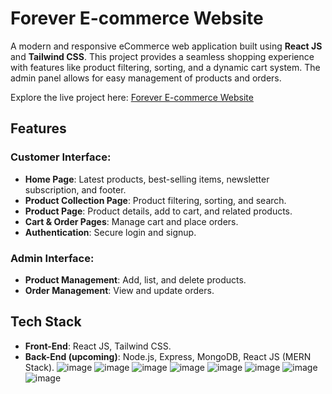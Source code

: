# Forever E-commerce Website

A modern and responsive eCommerce web application built using **React JS** and **Tailwind CSS**. This project provides a seamless shopping experience with features like product filtering, sorting, and a dynamic cart system. The admin panel allows for easy management of products and orders.

Explore the live project here: [Forever E-commerce Website](https://forever-ecom.vercel.app/)

## Features

### Customer Interface:
- **Home Page**: Latest products, best-selling items, newsletter subscription, and footer.
- **Product Collection Page**: Product filtering, sorting, and search.
- **Product Page**: Product details, add to cart, and related products.
- **Cart & Order Pages**: Manage cart and place orders.
- **Authentication**: Secure login and signup.

### Admin Interface:
- **Product Management**: Add, list, and delete products.
- **Order Management**: View and update orders.

## Tech Stack
- **Front-End**: React JS, Tailwind CSS.
- **Back-End (upcoming)**: Node.js, Express, MongoDB, React JS (MERN Stack).
![image](https://github.com/user-attachments/assets/e56b6439-be2b-4e8b-a545-59bf20274d65)
![image](https://github.com/user-attachments/assets/49de4aa2-f45e-4266-8937-adf725537e8e)
![image](https://github.com/user-attachments/assets/12c66a65-289a-4190-b73e-523e72baf0a8)
![image](https://github.com/user-attachments/assets/dc0e0ddf-d9df-49f1-b32d-a894d3379c2a)
![image](https://github.com/user-attachments/assets/6609886a-0d82-428c-8e5b-9aa2204ad959)
![image](https://github.com/user-attachments/assets/46e66acc-97bf-4284-a83f-1b654027433f)
![image](https://github.com/user-attachments/assets/95afe465-9cf9-4104-a047-b2684dfd7f69)
![image](https://github.com/user-attachments/assets/705dab5b-efb3-416e-ab7c-eda059d5ebc4)








